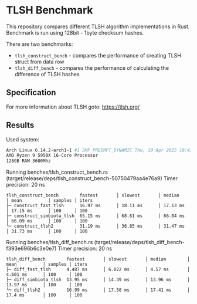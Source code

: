 # TLSH Benchmark

This repository compares different TLSH algorithm implementations in Rust.
Benchmark is run using 128bit - 1byte checksum hashes.

There are two benchmarks:
- `tlsh_construct_bench` - compares the performance of creating TLSH struct from data row
- `tlsh_diff_bench` - compares the performance of calculating the difference of TLSH hashes

## Specification

For more information about TLSH goto: https://tlsh.org/

## Results

Used system:
```bash
Arch Linux 6.14.2-arch1-1 #1 SMP PREEMPT_DYNAMIC Thu, 10 Apr 2025 18:43:59 +0000 x86_64 GNU/Linux
AMD Ryzen 9 5950X 16-Core Processor
128GB RAM 3600Mhz
```



Running benches/tlsh_construct_bench.rs (target/release/deps/tlsh_construct_bench-50750479aa4e76a9)
Timer precision: 20 ns

```
tlsh_construct_bench        fastest       │ slowest       │ median        │ mean          │ samples │ iters
├─ construct_fast_tlsh      16.97 ms      │ 18.11 ms      │ 17.13 ms      │ 17.15 ms      │ 100     │ 100
├─ construct_simbiota_tlsh  65.15 ms      │ 68.61 ms      │ 66.04 ms      │ 66.09 ms      │ 100     │ 100
╰─ construct_tlsh2          31.19 ms      │ 36.85 ms      │ 31.47 ms      │ 31.73 ms      │ 100     │ 100
```

Running benches/tlsh_diff_bench.rs (target/release/deps/tlsh_diff_bench-f393e696b6c3e0e7)
Timer precision: 20 ns

```
tlsh_diff_bench        fastest       │ slowest       │ median        │ mean          │ samples │ iters
├─ diff_fast_tlsh      4.487 ms      │ 6.022 ms      │ 4.57 ms       │ 4.601 ms      │ 100     │ 100
├─ diff_simbiota_tlsh  13.95 ms      │ 14.39 ms      │ 13.96 ms      │ 13.97 ms      │ 100     │ 100
╰─ diff_tlsh2          16.99 ms      │ 17.58 ms      │ 17.41 ms      │ 17.4 ms       │ 100     │ 100
```
